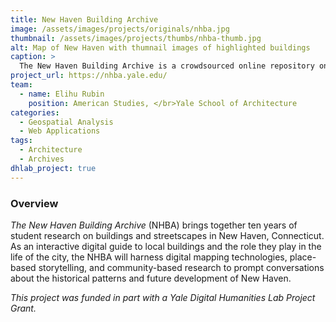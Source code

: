 ```yaml
---
title: New Haven Building Archive
image: /assets/images/projects/originals/nhba.jpg
thumbnail: /assets/images/projects/thumbs/nhba-thumb.jpg
alt: Map of New Haven with thumnail images of highlighted buildings
caption: >
  The New Haven Building Archive is a crowdsourced online repository on the architectural history of New Haven's built environment.
project_url: https://nhba.yale.edu/
team:
  - name: Elihu Rubin
    position: American Studies, </br>Yale School of Architecture
categories:
  - Geospatial Analysis
  - Web Applications
tags:
  - Architecture
  - Archives
dhlab_project: true
---
```


### Overview

*The New Haven Building Archive* (NHBA) brings together ten years of student research on buildings and streetscapes in New Haven, Connecticut. As an interactive digital guide to local buildings and the role they play in the life of the city, the NHBA will harness digital mapping technologies, place-based storytelling, and community-based research to prompt conversations about the historical patterns and future development of New Haven.

*This project was funded in part with a Yale Digital Humanities Lab Project Grant.*